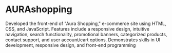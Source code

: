 # AURAshopping
Developed the front-end of "Aura Shopping," e-commerce site using HTML, CSS, and JavaScript. Features include a responsive design, intuitive navigation, search functionality, promotional banners, categorized products, contact support, and user account/cart options. Demonstrates skills in UI development, responsive design, and front-end programming
